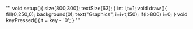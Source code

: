 '''
void setup(){
  size(800,300);
  textSize(63);
}
int i,t=1;
void draw(){
  fill(0,250,0);
  background(0);
  text("Graphics", i=i+t,150);
  if(i>800) i=0;
}
void keyPressed(){
  t = key - '0';
}
'''
